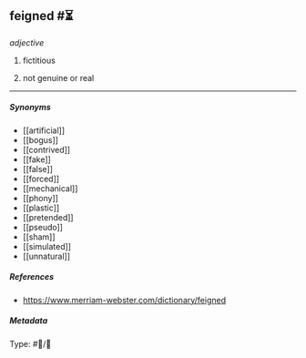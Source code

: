 ## feigned  #⏳ 

_adjective_

1. fictitious

2. not genuine or real

___

##### Synonyms

-   [[artificial]]
-   [[bogus]]
-   [[contrived]]
-   [[fake]]
-   [[false]]
-   [[forced]]
-   [[mechanical]]
-   [[phony]]
-   [[plastic]]
-   [[pretended]]
-   [[pseudo]]
-   [[sham]]
-   [[simulated]]
-   [[unnatural]]

##### References

- https://www.merriam-webster.com/dictionary/feigned

##### Metadata

Type: #💬/💬 